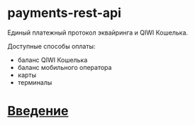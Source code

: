 # payments-rest-api
Единый платежный протокол эквайринга и QIWI Кошелька. 

Доступные способы оплаты:

- баланс QIWI Кошелька
- баланс мобильного оператора
- карты 
- терминалы

# [Введение](https://github.com/QIWI-API/bill-payments-rest-api-docs/blob/master/_payments_invoice_api_ru.html.md)
